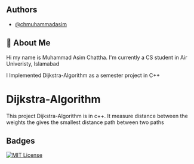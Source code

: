 
## Authors

- [@chmuhammadasim](https://www.github.com/chmuhammadasim)


## 🚀 About Me
Hi my name is Muhammad Asim Chattha. I'm currently a CS student in Air Univeristy, Islamabad 

I Implemented Dijkstra-Algorithm as a semester project in C++
# Dijkstra-Algorithm

This project Dijkstra-Algorithm is in c++. It measure distance between the weights the gives the smallest distance path between two paths
## Badges


[![MIT License](https://img.shields.io/badge/License-MIT-green.svg)](https://choosealicense.com/licenses/mit/)

